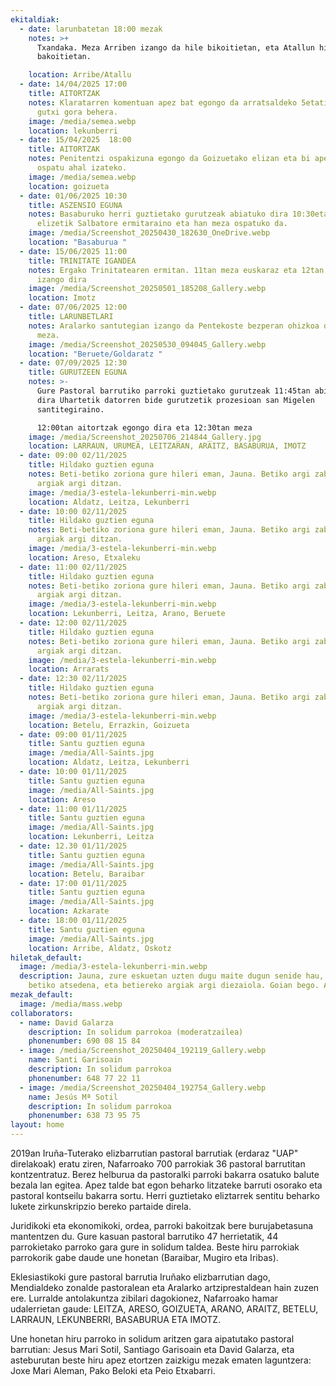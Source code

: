 ```yaml
---
ekitaldiak:
  - date: larunbatetan 18:00 mezak
    notes: >+
      Txandaka. Meza Arriben izango da hile bikoitietan, eta Atallun hile
      bakoitietan.

    location: Arribe/Atallu
  - date: 14/04/2025 17:00
    title: AITORTZAK
    notes: Klaratarren komentuan apez bat egongo da arratsaldeko 5etatik 6:30ak ARTE
      gutxi gora behera.
    image: /media/semea.webp
    location: lekunberri
  - date: 15/04/2025  18:00
    title: AITORTZAK
    notes: Penitentzi ospakizuna egongo da Goizuetako elizan eta bi apez aitortza
      ospatu ahal izateko.
    image: /media/semea.webp
    location: goizueta
  - date: 01/06/2025 10:30
    title: ASZENSIO EGUNA
    notes: Basaburuko herri guztietako gurutzeak abiatuko dira 10:30etan Itsasoko
      elizetik Salbatore ermitaraino eta han meza ospatuko da.
    image: /media/Screenshot_20250430_182630_OneDrive.webp
    location: "Basaburua "
  - date: 15/06/2025 11:00
    title: TRINITATE IGANDEA
    notes: Ergako Trinitatearen ermitan. 11tan meza euskaraz eta 12tan erdaraz
      izango dira
    image: /media/Screenshot_20250501_185208_Gallery.webp
    location: Imotz
  - date: 07/06/2025 12:00
    title: LARUNBETLARI
    notes: Aralarko santutegian izango da Pentekoste bezperan ohizkoa den urteroko
      meza.
    image: /media/Screenshot_20250530_094045_Gallery.webp
    location: "Beruete/Goldaratz "
  - date: 07/09/2025 12:30
    title: GURUTZEEN EGUNA
    notes: >-
      Gure Pastoral barrutiko parroki guztietako gurutzeak 11:45tan abiatuko
      dira Uhartetik datorren bide gurutzetik prozesioan san Migelen
      santitegiraino. 

      12:00tan aitortzak egongo dira eta 12:30tan meza
    image: /media/Screenshot_20250706_214844_Gallery.jpg
    location: LARRAUN, URUMEA, LEITZARAN, ARAITZ, BASABURUA, IMOTZ
  - date: 09:00 02/11/2025
    title: Hildako guztien eguna
    notes: Beti-betiko zoriona gure hileri eman, Jauna. Betiko argi zabalean zure
      argiak argi ditzan.
    image: /media/3-estela-lekunberri-min.webp
    location: Aldatz, Leitza, Lekunberri
  - date: 10:00 02/11/2025
    title: Hildako guztien eguna
    notes: Beti-betiko zoriona gure hileri eman, Jauna. Betiko argi zabalean zure
      argiak argi ditzan.
    image: /media/3-estela-lekunberri-min.webp
    location: Areso, Etxaleku
  - date: 11:00 02/11/2025
    title: Hildako guztien eguna
    notes: Beti-betiko zoriona gure hileri eman, Jauna. Betiko argi zabalean zure
      argiak argi ditzan.
    image: /media/3-estela-lekunberri-min.webp
    location: Lekunberri, Leitza, Arano, Beruete
  - date: 12:00 02/11/2025
    title: Hildako guztien eguna
    notes: Beti-betiko zoriona gure hileri eman, Jauna. Betiko argi zabalean zure
      argiak argi ditzan.
    image: /media/3-estela-lekunberri-min.webp
    location: Arrarats
  - date: 12:30 02/11/2025
    title: Hildako guztien eguna
    notes: Beti-betiko zoriona gure hileri eman, Jauna. Betiko argi zabalean zure
      argiak argi ditzan.
    image: /media/3-estela-lekunberri-min.webp
    location: Betelu, Errazkin, Goizueta
  - date: 09:00 01/11/2025
    title: Santu guztien eguna
    image: /media/All-Saints.jpg
    location: Aldatz, Leitza, Lekunberri
  - date: 10:00 01/11/2025
    title: Santu guztien eguna
    image: /media/All-Saints.jpg
    location: Areso
  - date: 11:00 01/11/2025
    title: Santu guztien eguna
    image: /media/All-Saints.jpg
    location: Lekunberri, Leitza
  - date: 12.30 01/11/2025
    title: Santu guztien eguna
    image: /media/All-Saints.jpg
    location: Betelu, Baraibar
  - date: 17:00 01/11/2025
    title: Santu guztien eguna
    image: /media/All-Saints.jpg
    location: Azkarate
  - date: 18:00 01/11/2025
    title: Santu guztien eguna
    image: /media/All-Saints.jpg
    location: Arribe, Aldatz, Oskotz
hiletak_default:
  image: /media/3-estela-lekunberri-min.webp
  description: Jauna, zure eskuetan uzten dugu maite dugun senide hau, emaiozu
    betiko atsedena, eta betiereko argiak argi diezaiola. Goian bego. Amen
mezak_default:
  image: /media/mass.webp
collaborators:
  - name: David Galarza
    description: In solidum parrokoa (moderatzailea)
    phonenumber: 690 08 15 84
  - image: /media/Screenshot_20250404_192119_Gallery.webp
    name: Santi Garisoain
    description: In solidum parrokoa
    phonenumber: 648 77 22 11
  - image: /media/Screenshot_20250404_192754_Gallery.webp
    name: Jesús Mª Sotil
    description: In solidum parrokoa
    phonenumber: 638 73 95 75
layout: home
---
```

2019an Iruña-Tuterako elizbarrutian pastoral barrutiak (erdaraz "UAP" direlakoak) eratu ziren, Nafarroako 700 parrokiak 36 pastoral barrutitan kontzentratuz. Berez helburua da pastoralki parroki bakarra osatuko balute bezala lan egitea. Apez talde bat egon beharko litzateke barruti osorako eta pastoral kontseilu bakarra sortu. Herri guztietako eliztarrek sentitu beharko lukete zirkunskripzio bereko partaide direla.

Juridikoki eta ekonomikoki, ordea, parroki bakoitzak bere burujabetasuna mantentzen du. Gure kasuan pastoral barrutiko 47 herrietatik, 44 parrokietako parroko gara gure in solidum taldea. Beste hiru parrokiak parrokorik gabe daude une honetan (Baraibar, Mugiro eta Iribas).

Eklesiastikoki gure pastoral barrutia Iruñako elizbarrutian dago, Mendialdeko zonalde pastoralean eta Aralarko artziprestaldean hain zuzen ere. Lurralde antolakuntza zibilari dagokionez, Nafarroako hamar udalerrietan gaude: LEITZA, ARESO, GOIZUETA, ARANO, ARAITZ, BETELU, LARRAUN, LEKUNBERRI, BASABURUA ETA IMOTZ.

Une honetan hiru parroko in solidum aritzen gara aipatutako pastoral barrutian: Jesus Mari Sotil, Santiago Garisoain eta David Galarza, eta asteburutan beste hiru apez etortzen zaizkigu mezak ematen laguntzera: Joxe Mari Aleman, Pako Beloki eta Peio Etxabarri.